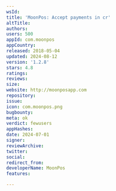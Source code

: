 ```yaml
---
wsId: 
title: 'MoonPos: Accept payments in cr'
altTitle: 
authors: 
users: 500
appId: com.moonpos
appCountry: 
released: 2018-05-04
updated: 2024-08-12
version: '1.2.8'
stars: 4.8
ratings: 
reviews: 
size: 
website: http://moonposapp.com
repository: 
issue: 
icon: com.moonpos.png
bugbounty: 
meta: ok
verdict: fewusers
appHashes: 
date: 2024-07-01
signer: 
reviewArchive: 
twitter: 
social: 
redirect_from: 
developerName: MoonPos
features: 

---
```



